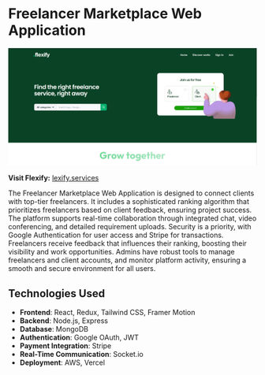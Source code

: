 # Freelancer Marketplace Web Application


![Video Demo](https://raw.githubusercontent.com/arshadakl/assets/main/flex-home.png)

**Visit Flexify:** [lexify.services](https://flexify.services)

The Freelancer Marketplace Web Application is designed to connect clients with top-tier freelancers. It includes a sophisticated ranking algorithm that prioritizes freelancers based on client feedback, ensuring project success. The platform supports real-time collaboration through integrated chat, video conferencing, and detailed requirement uploads. Security is a priority, with Google Authentication for user access and Stripe for transactions. Freelancers receive feedback that influences their ranking, boosting their visibility and work opportunities. Admins have robust tools to manage freelancers and client accounts, and monitor platform activity, ensuring a smooth and secure environment for all users.

## Technologies Used

- **Frontend**: React, Redux, Tailwind CSS, Framer Motion
- **Backend**: Node.js, Express
- **Database**: MongoDB
- **Authentication**: Google OAuth, JWT
- **Payment Integration**: Stripe
- **Real-Time Communication**: Socket.io
- **Deployment**: AWS, Vercel




